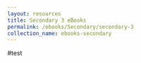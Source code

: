 ```yaml
---
layout: resources
title: Secondary 3 eBooks
permalink: /ebooks/Secondary/secondary-3
collection_name: ebooks-secondary
---
```


#test